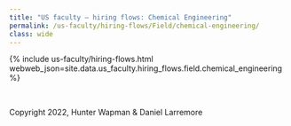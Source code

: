 ```yaml
---
title: "US faculty — hiring flows: Chemical Engineering"
permalink: /us-faculty/hiring-flows/Field/chemical-engineering/
class: wide
---
```


{% include us-faculty/hiring-flows.html webweb_json=site.data.us_faculty.hiring_flows.field.chemical_engineering %}

<br>

Copyright 2022, Hunter Wapman & Daniel Larremore